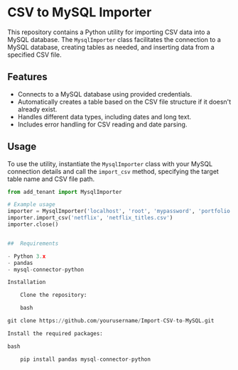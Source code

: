 # CSV to MySQL Importer

This repository contains a Python utility for importing CSV data into a MySQL database. The `MysqlImporter` class facilitates the connection to a MySQL database, creating tables as needed, and inserting data from a specified CSV file.

## Features

- Connects to a MySQL database using provided credentials.
- Automatically creates a table based on the CSV file structure if it doesn't already exist.
- Handles different data types, including dates and long text.
- Includes error handling for CSV reading and date parsing.

## Usage

To use the utility, instantiate the `MysqlImporter` class with your MySQL connection details and call the `import_csv` method, specifying the target table name and CSV file path.

```python
from add_tenant import MysqlImporter

# Example usage
importer = MysqlImporter('localhost', 'root', 'mypassword', 'portfolio')
importer.import_csv('netflix', 'netflix_titles.csv')
importer.close()


##  Requirements

- Python 3.x
- pandas
- mysql-connector-python

Installation

    Clone the repository:

    bash

git clone https://github.com/yourusername/Import-CSV-to-MySQL.git

Install the required packages:

bash

    pip install pandas mysql-connector-python
